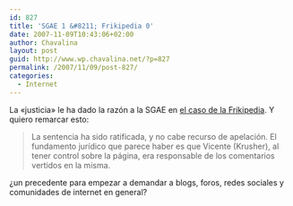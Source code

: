 ```yaml
---
id: 827
title: 'SGAE 1 &#8211; Frikipedia 0'
date: 2007-11-09T10:43:06+02:00
author: Chavalina
layout: post
guid: http://www.wp.chavalina.net/?p=827
permalink: /2007/11/09/post-827/
categories:
  - Internet
---
```

La «justicia» le ha dado la raz&oacute;n a la SGAE en <a href="http://blog.frikipedia.es/2007/11/08/legisdynamics/" target="_blank">el caso de la Frikipedia</a>. Y quiero remarcar esto: 

> La sentencia ha sido ratificada, y no cabe recurso de apelaci&oacute;n. El fundamento jur&iacute;dico que parece haber es que Vicente (Krusher), al tener control sobre la página, era responsable de los comentarios vertidos en la misma.

&iquest;un precedente para empezar a demandar a blogs, foros, redes sociales y comunidades de internet en general?